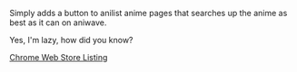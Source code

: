 Simply adds a button to anilist anime pages that searches up the anime as best as it can on aniwave.

Yes, I'm lazy, how did you know?

[Chrome Web Store Listing](https://chrome.google.com/webstore/detail/anilist-to-aniwave/pkffcfjbnbhnbbgfeoanckhcnbpfobim)
